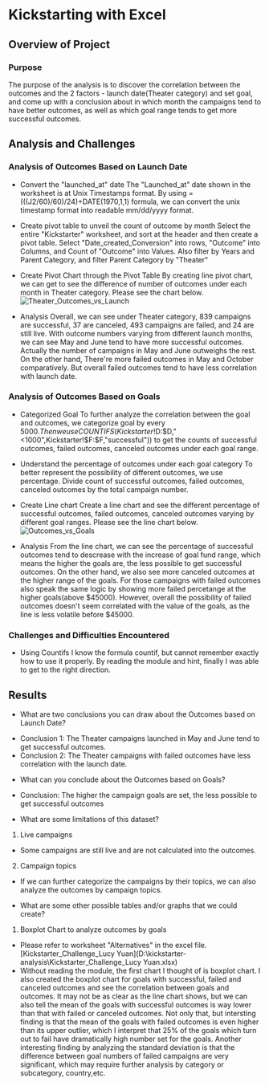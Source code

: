 # Kickstarting with Excel

## Overview of Project

### Purpose
The purpose of the analysis is to discover the correlation between the outcomes and the 2 factors - launch date(Theater category) and set goal, and come up with a conclusion about in which month the campaigns tend to have better outcomes, as well as which goal range tends to get more successful outcomes.

## Analysis and Challenges

### Analysis of Outcomes Based on Launch Date
- Convert the "launched_at" date
The "Launched_at" date shown in the worksheet is at Unix Timestamps format. By using =(((J2/60)/60)/24)+DATE(1970,1,1) formula, we can convert the unix timestamp format into readable mm/dd/yyyy format.

- Create pivot table to unveil the count of outcome by month
Select the entire "Kickstarter" worksheet, and sort at the header and then create a pivot table. 
Select "Date_created_Conversion" into rows, "Outcome" into Columns, and Count of "Outcome" into Values.
Also filter by Years and Parent Category, and filter Parent Category by "Theater"

- Create Pivot Chart through the Pivot Table
By creating line pivot chart, we can get to see the difference of number of outcomes under each month in Theater category. Please see the chart below.![Theater_Outcomes_vs_Launch](D:\kickstarter-analysis\Theater_Outcomes_vs_Launch.png)

- Analysis
Overall, we can see under Theater category, 839 campaigns are successful, 37 are canceled, 493 campaigns are failed, and 24 are still live. With outcome numbers varying from different launch months, we can see May and June tend to have more successful outcomes. Actually the number of campaigns in May and June outweighs the rest.
On the other hand, There're more failed outcomes in May and October comparatively. But overall failed outcomes tend to have less correlation with launch date. 

### Analysis of Outcomes Based on Goals
- Categorized Goal
To further analyze the correlation between the goal and outcomes, we categorize goal by every $5000. Then we use COUNTIFS(Kickstarter!$D:$D,"<1000",Kickstarter!$F:$F,"successful")) to get the counts of successful outcomes, failed outcomes, canceled outcomes under each goal range. 

- Understand the percentage of outcomes under each goal category
To better represent the possibility of different outcomes, we use percentage. Divide count of successful outcomes, failed outcomes, canceled outcomes by the total campaign number. 

- Create Line chart
Create a line chart and see the different percentage of successful outcomes, failed outcomes, canceled outcomes varying by different goal ranges. Please see the line chart below.![Outcomes_vs_Goals](D:\kickstarter-analysis\Outcomes_vs_Goals.png)

- Analysis
From the line chart, we can see the percentage of successful outcomes tend to descrease with the increase of goal fund range, which means the higher the goals are, the less possible to get successful outcomes. On the other hand, we also see more canceled outcomes at the higher range of the goals. For those campaigns with failed outcomes also speak the same logic by showing more failed percetange at the higher goals(above $45000). However, overall the possibility of failed outcomes doesn't seem correlated with the value of the goals, as the line is less volatile before $45000.

### Challenges and Difficulties Encountered
- Using Countifs
I know the formula countif, but cannot remember exactly how to use it properly. By reading the module and hint, finally I was able to get to the right direction. 

## Results

- What are two conclusions you can draw about the Outcomes based on Launch Date?
* Conclusion 1: The Theater campaigns launched in May and June tend to get successful outcomes.
* Conclusion 2: The Theater campaigns with failed outcomes have less correlation with the launch date.

- What can you conclude about the Outcomes based on Goals?
* Conclusion: The higher the campaign goals are set, the less possible to get successful outcomes

- What are some limitations of this dataset?
1. Live campaigns
* Some campaigns are still live and are not calculated into the outcomes.

2. Campaign topics
* If we can further categorize the campaigns by their topics, we can also analyze the outcomes by campaign topics.

- What are some other possible tables and/or graphs that we could create?
1. Boxplot Chart to analyze outcomes by goals
* Please refer to worksheet "Alternatives" in the excel file. [Kickstarter_Challenge_Lucy Yuan](D:\kickstarter-analysis\Kickstarter_Challenge_Lucy Yuan.xlsx)
* Without reading the module, the first chart I thought of is boxplot chart. I also created the boxplot chart for goals with successful, failed and canceled outcomes and see the correlation between goals and outcomes.
It may not be as clear as the line chart shows, but we can also tell the mean of the goals with successful outcomes is way lower than that with failed or canceled outcomes.
Not only that, but intersting finding is that the mean of the goals with failed outcomes is even higher than its upper outlier, which I interpret that 25% of the goals which turn out to fail have dramatically high number set for the goals. 
Another interesting finding by analyzing the standard deviation is that the difference between goal numbers of failed campaigns are very significant, which may require further analysis by category or subcategory, country,etc.
 